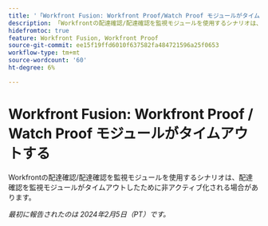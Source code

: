 ```yaml
---
title: '「Workfront Fusion: Workfront Proof/Watch Proof モジュールがタイムアウトしました」'
description: 「Workfrontの配達確認/配達確認を監視モジュールを使用するシナリオは、配達確認を監視モジュールがタイムアウトしたために非アクティブ化される場合があります。」
hidefromtoc: true
feature: Workfront Fusion, Workfront Proof
source-git-commit: ee15f19ffd6010f637582fa484721596a25f0653
workflow-type: tm+mt
source-wordcount: '60'
ht-degree: 6%

---
```



# Workfront Fusion: Workfront Proof / Watch Proof モジュールがタイムアウトする

Workfrontの配達確認/配達確認を監視モジュールを使用するシナリオは、配達確認を監視モジュールがタイムアウトしたために非アクティブ化される場合があります。

_最初に報告されたのは 2024年2月5日（PT）です。_
